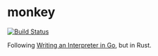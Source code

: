 # monkey

[![Build Status](https://travis-ci.org/joecorcoran/monkey.svg?branch=master)](https://travis-ci.org/joecorcoran/monkey)

Following [Writing an Interpreter in Go](https://interpreterbook.com/), but in Rust.
